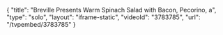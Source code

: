 {
    "title": "Breville Presents Warm Spinach Salad with Bacon, Pecorino, a",
    "type": "solo",
    "layout": "iframe-static",
    "videoId": "3783785",
    "url": "\/tvpembed\/3783785"
}